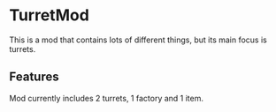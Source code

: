 # TurretMod
This is a mod that contains lots of different things, but its main focus is turrets.

## Features

Mod currently includes 2 turrets, 1 factory and 1 item.
